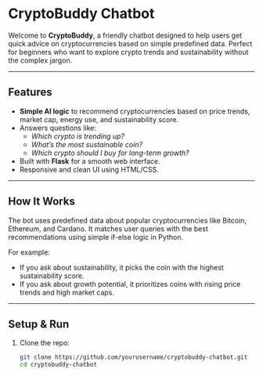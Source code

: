 # CryptoBuddy Chatbot

Welcome to **CryptoBuddy**, a friendly chatbot designed to help users get quick advice on cryptocurrencies based on simple predefined data. Perfect for beginners who want to explore crypto trends and sustainability without the complex jargon.

---

## Features

- **Simple AI logic** to recommend cryptocurrencies based on price trends, market cap, energy use, and sustainability score.
- Answers questions like:
  - *Which crypto is trending up?*
  - *What’s the most sustainable coin?*
  - *Which crypto should I buy for long-term growth?*
- Built with **Flask** for a smooth web interface.
- Responsive and clean UI using HTML/CSS.

---

## How It Works

The bot uses predefined data about popular cryptocurrencies like Bitcoin, Ethereum, and Cardano. It matches user queries with the best recommendations using simple if-else logic in Python.

For example:
- If you ask about sustainability, it picks the coin with the highest sustainability score.
- If you ask about growth potential, it prioritizes coins with rising price trends and high market caps.

---

## Setup & Run

1. Clone the repo:
   ```bash
   git clone https://github.com/yourusername/cryptobuddy-chatbot.git
   cd cryptobuddy-chatbot
